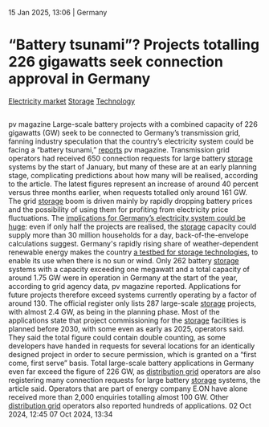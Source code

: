 15 Jan 2025, 13:06
| 
Germany
# “Battery tsunami”? Projects totalling 226 gigawatts seek connection approval in Germany
[Electricity market](https://www.cleanenergywire.org/topics/Electricity+market) [Storage](https://www.cleanenergywire.org/topics/Storage) [Technology](https://www.cleanenergywire.org/topics/Technology)
## 
pv magazine
Large-scale battery projects with a combined capacity of 226 gigawatts (GW) seek to be connected to Germany’s transmission grid, fanning industry speculation that the country’s electricity system could be facing a “battery tsunami,” [reports](https://www.pv-magazine.de/2025/01/13/uebertragungsnetzbetreibern-liegen-zum-jahreswechsel-650-anschlussanfragen-fuer-grosse-batteriespeicher-mit-226-gigawatt-vor/) pv magazine.
Transmission grid operators had received 650 connection requests for large battery [storage](https://www.cleanenergywire.org/glossary/letter_s#storage) systems by the start of January, but many of these are at an early planning stage, complicating predictions about how many will be realised, according to the article. The latest figures represent an increase of around 40 percent versus three months earlier, when requests totalled only around 161 GW.
The grid [storage](https://www.cleanenergywire.org/glossary/letter_s#storage) boom is driven mainly by rapidly dropping battery prices and the possibility of using them for profiting from electricity price fluctuations. The [implications for Germany’s electricity system could be huge](https://www.spiegel.de/wissenschaft/mensch/energiewende-riesige-speicher-fuers-stromnetz-ein-batterietsunami-rollt-heran-a-59e79edc-91a7-421b-a1b8-8c3b5e39645b): even if only half the projects are realised, the [storage](https://www.cleanenergywire.org/glossary/letter_s#storage) capacity could supply more than 30 million households for a day, back-of-the-envelope calculations suggest.
Germany's rapidly rising share of weather-dependent renewable energy makes the country [a testbed for storage technologies](https://www.cleanenergywire.org/dossiers/energy-storage-and-energiewende), to enable its use when there is no sun or wind.
Only 262 battery [storage](https://www.cleanenergywire.org/glossary/letter_s#storage) systems with a capacity exceeding one megawatt and a total capacity of around 1.75 GW were in operation in Germany at the start of the year, according to grid agency data, pv magazine reported. Applications for future projects therefore exceed systems currently operating by a factor of around 130. The official register only lists 287 large-scale [storage](https://www.cleanenergywire.org/glossary/letter_s#storage) projects, with almost 2.4 GW, as being in the planning phase.
Most of the applications state that project commissioning for the [storage](https://www.cleanenergywire.org/glossary/letter_s#storage) facilities is planned before 2030, with some even as early as 2025, operators said. They said the total figure could contain double counting, as some developers have handed in requests for several locations for an identically designed project in order to secure permission, which is granted on a “first come, first serve” basis.
Total large-scale battery applications in Germany even far exceed the figure of 226 GW, as [distribution grid](https://www.cleanenergywire.org/glossary/letter_d#distribution_grid) operators are also registering many connection requests for large battery [storage](https://www.cleanenergywire.org/glossary/letter_s#storage) systems, the article said. Operators that are part of energy company E.ON have alone received more than 2,000 enquiries totalling almost 100 GW. Other [distribution grid](https://www.cleanenergywire.org/glossary/letter_d#distribution_grid) operators also reported hundreds of applications.
02 Oct 2024, 12:45
07 Oct 2024, 13:34